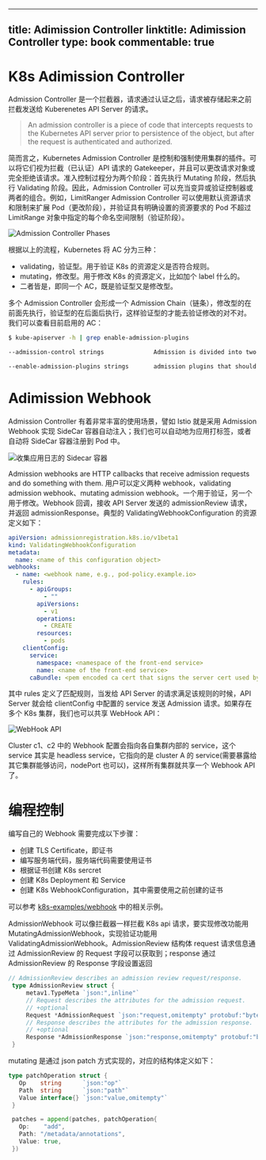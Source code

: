 
---
title: Adimission Controller
linktitle: Adimission Controller
type: book
commentable: true
---

# K8s Adimission Controller

Admission Controller 是一个拦截器，请求通过认证之后，请求被存储起来之前拦截发送给 Kuberenetes API Server 的请求。

> An admission controller is a piece of code that intercepts requests to the Kubernetes API server prior to persistence of the object, but after the request is authenticated and authorized.

简而言之，Kubernetes Admission Controller 是控制和强制使用集群的插件。可以将它们视为拦截（已认证）API 请求的 Gatekeeper，并且可以更改请求对象或完全拒绝该请求。准入控制过程分为两个阶段：首先执行 Mutating 阶段，然后执行 Validating 阶段。因此，Admission Controller 可以充当变异或验证控制器或两者的组合。例如，LimitRanger Admission Controller 可以使用默认资源请求和限制来扩展 Pod（更改阶段），并验证具有明确设置的资源要求的 Pod 不超过 LimitRange 对象中指定的每个命名空间限制（验证阶段）。

![Admission Controller Phases](https://s2.ax1x.com/2020/01/01/lGDzh6.png)

根据以上的流程，Kubernetes 将 AC 分为三种：

- validating，验证型。用于验证 K8s 的资源定义是否符合规则。
- mutating，修改型。用于修改 K8s 的资源定义，比如加个 label 什么的。
- 二者皆是，即同一个 AC，既是验证型又是修改型。

多个 Admission Controller 会形成一个 Admission Chain（链条），修改型的在前面先执行，验证型的在后面后执行，这样验证型的才能去验证修改的对不对。
我们可以查看目前启用的 AC：

```sh
$ kube-apiserver -h | grep enable-admission-plugins

--admission-control strings              Admission is divided into two phases. In the first phase, only mutating admission plugins run. In the second phase, only validating admission plugins run. The names in the below list may represent a validating plugin, a mutating plugin, or both. The order of plugins in which they are passed to this flag does not matter. Comma-delimited list of: AlwaysAdmit, AlwaysDeny, AlwaysPullImages, DefaultStorageClass, DefaultTolerationSeconds, DenyEscalatingExec, DenyExecOnPrivileged, EventRateLimit, ExtendedResourceToleration, ImagePolicyWebhook, Initializers, LimitPodHardAntiAffinityTopology, LimitRanger, MutatingAdmissionWebhook, NamespaceAutoProvision, NamespaceExists, NamespaceLifecycle, NodeRestriction, OwnerReferencesPermissionEnforcement, PersistentVolumeClaimResize, PersistentVolumeLabel, PodNodeSelector, PodPreset, PodSecurityPolicy, PodTolerationRestriction, Priority, ResourceQuota, SecurityContextDeny, ServiceAccount, StorageObjectInUseProtection, ValidatingAdmissionWebhook. (DEPRECATED: Use --enable-admission-plugins or --disable-admission-plugins instead. Will be removed in a future version.)

--enable-admission-plugins strings       admission plugins that should be enabled in addition to default enabled ones (NamespaceLifecycle, LimitRanger, ServiceAccount, Priority, DefaultTolerationSeconds, DefaultStorageClass, PersistentVolumeClaimResize, MutatingAdmissionWebhook, ValidatingAdmissionWebhook, ResourceQuota). Comma-delimited list of admission plugins: AlwaysAdmit, AlwaysDeny, AlwaysPullImages, DefaultStorageClass, DefaultTolerationSeconds, DenyEscalatingExec, DenyExecOnPrivileged, EventRateLimit, ExtendedResourceToleration, ImagePolicyWebhook, Initializers, LimitPodHardAntiAffinityTopology, LimitRanger, MutatingAdmissionWebhook, NamespaceAutoProvision, NamespaceExists, NamespaceLifecycle, NodeRestriction, OwnerReferencesPermissionEnforcement, PersistentVolumeClaimResize, PersistentVolumeLabel, PodNodeSelector, PodPreset, PodSecurityPolicy, PodTolerationRestriction, Priority, ResourceQuota, SecurityContextDeny, ServiceAccount, StorageObjectInUseProtection, ValidatingAdmissionWebhook. The order of plugins in this flag does not matter.
```

# Adimission Webhook

Admission Controller 有着非常丰富的使用场景，譬如 Istio 就是采用 Admission Webhook 实现 SideCar 容器自动注入；我们也可以自动地为应用打标签，或者自动将 SideCar 容器注册到 Pod 中。

![收集应用日志的 Sidecar 容器](https://s2.ax1x.com/2020/01/01/lGrgC6.md.png)

Admission webhooks are HTTP callbacks that receive admission requests and do something with them. 用户可以定义两种 webhook，validating admission webhook、mutating admission webhook。一个用于验证，另一个用于修改。Webhook 回调，接收 API Server 发送的 admissionReview 请求，并返回 admissionResponse。典型的 ValidatingWebhookConfiguration 的资源定义如下：

```yml
apiVersion: admissionregistration.k8s.io/v1beta1
kind: ValidatingWebhookConfiguration
metadata:
  name: <name of this configuration object>
webhooks:
  - name: <webhook name, e.g., pod-policy.example.io>
    rules:
      - apiGroups:
          - ""
        apiVersions:
          - v1
        operations:
          - CREATE
        resources:
          - pods
    clientConfig:
      service:
        namespace: <namespace of the front-end service>
        name: <name of the front-end service>
      caBundle: <pem encoded ca cert that signs the server cert used by the webhook>
```

其中 rules 定义了匹配规则，当发给 API Server 的请求满足该规则的时候，API Server 就会给 clientConfig 中配置的 service 发送 Admission 请求。如果存在多个 K8s 集群，我们也可以共享 WebHook API：

![WebHook API](https://s2.ax1x.com/2020/01/01/lGsEMF.md.png)

Cluster c1、c2 中的 Webhook 配置会指向各自集群内部的 service，这个 service 其实是 headless service，它指向的是 cluster A 的 service(需要暴露给其它集群能够访问，nodePort 也可以)，这样所有集群就共享一个 Webhook API 了。

# 编程控制

编写自己的 Webhook 需要完成以下步骤：

- 创建 TLS Certificate，即证书
- 编写服务端代码，服务端代码需要使用证书
- 根据证书创建 K8s sercret
- 创建 K8s Deployment 和 Service
- 创建 K8s WebhookConfiguration，其中需要使用之前创建的证书

可以参考 [k8s-examples/webhook](https://github.com/BE-Kits/k8s-examples) 中的相关示例。

AdmissionWebhook 可以像拦截器一样拦截 K8s api 请求，要实现修改功能用 MutatingAdmissionWebhook，实现验证功能用 ValidatingAdmissionWebhook。AdmissionReview 结构体 request 请求信息通过 AdmissionReview 的 Request 字段可以获取到；response 通过 AdmissionReview 的 Response 字段设置返回

```go
// AdmissionReview describes an admission review request/response.
 type AdmissionReview struct {
     metav1.TypeMeta `json:",inline"`
     // Request describes the attributes for the admission request.
     // +optional
     Request *AdmissionRequest `json:"request,omitempty" protobuf:"bytes,1,opt,name=request"`
     // Response describes the attributes for the admission response.
     // +optional
     Response *AdmissionResponse `json:"response,omitempty" protobuf:"bytes,2,opt,name=response"`
 }
```

mutating 是通过 json patch 方式实现的，对应的结构体定义如下：

```go
type patchOperation struct {
   Op    string      `json:"op"`
   Path  string      `json:"path"`
   Value interface{} `json:"value,omitempty"`
 }

 patches = append(patches, patchOperation{
   Op:    "add",
   Path: "/metadata/annotations",
   Value: true,
 })
```

    